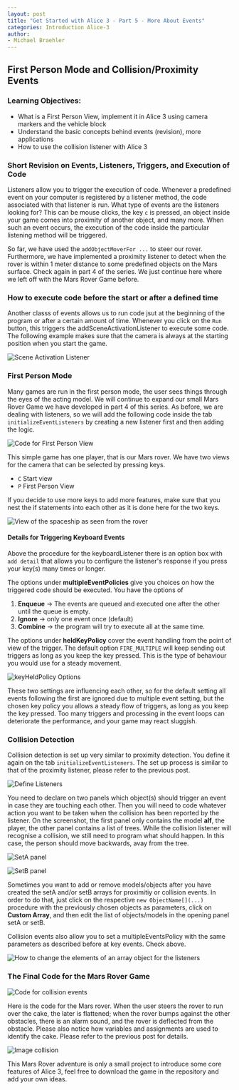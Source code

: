 ```yaml
---
layout: post
title: "Get Started with Alice 3 - Part 5 - More About Events"
categories: Introduction Alice-3
author:
- Michael Braehler
---
```


## First Person Mode and Collision/Proximity Events

### Learning Objectives:

- What is a First Person View, implement it in Alice 3 using camera markers and the vehicle block
- Understand the basic concepts behind events (revision), more applications
- How to use the collision listener with Alice 3


### Short Revision on Events, Listeners, Triggers, and Execution of Code

Listeners allow you to trigger the execution of code. Whenever a predefined event on your computer is registered by a listener method, the code associated with that listener is run. What type of events are the listeners looking for? This can be mouse clicks, the key ```c``` is pressed, an object inside your game comes into proximity of another object, and many more. When such an event occurs, the execution of the code inside the particular listening method will be triggered.

So far, we have used the ```addObjectMoverFor ...``` to steer our rover. Furthermore, we have implemented a proximity listener to detect when the rover is within 1 meter distance to some predefined objects on the Mars surface. Check again in part 4 of the series. We just continue here where we left off with the Mars Rover Game before.


### How to execute code before the start or after a defined time

Another classs of events allows us to run code jsut at the beginning of the program or after a certain amount of time. Whenever you click on the ```Run``` button, this triggers the addSceneActivationListener to execute some code. The following example makes sure that the camera is always at the starting position when you start the game.

![Scene Activation Listener](/assets/240515_Alice3_addSceneActivationListener1.png)


### First Person Mode

Many games are run in the first person mode, the user sees things through the eyes of the acting model. We will continue to expand our small Mars Rover Game we have developed in part 4 of this series. As before, we are dealing with listeners, so we will add the following code inside the tab ```initializeEventListeners``` by creating a new listener first and then adding the logic.

![Code for First Person View](/assets/240515_KeyPressed_Event.png)

This simple game has one player, that is our Mars rover. We have two views for the camera that can be selected by pressing keys.

- ```C``` Start view
- ```P``` First Person View

If you decide to use more keys to add more features, make sure that you nest the if statements into each other as it is done here for the two keys.

![View of the spaceship as seen from the rover](/assets/240515_FirstPersonView.png)


#### Details for Triggering Keyboard Events

Above the procedure for the keyboardListener there is an option box with ```add detail``` that allows you to configure the listener's response if you press your key(s) many times or longer. 

The options under **multipleEventPolicies** give you choices on how the triggered code should be executed. You have the options of

1. **Enqueue** -> The events are queued and executed one after the other until the queue is empty.
2. **Ignore** -> only one event once (default)
3. **Combine** -> the program will try to execute all at the same time.

The options under **heldKeyPolicy** cover the event handling from the point of view of the trigger. The default option ```FIRE_MULTIPLE``` will keep sending out triggers as long as you keep the key pressed. This is the type of behaviour you would use for a steady movement.

![keyHeldPolicy Options](/assets/240515_keyTriggering.png)

These two settings are influencing each other, so for the default setting all events following the first are ignored due to multiple event setting, but the chosen key policy you allows a steady flow of triggers, as long as you keep the key pressed. Too many triggers and processing in the event loops can deteriorate the performance, and your game may react sluggish.


### Collision Detection

Collision detection is set up very similar to proximity detection. You define it again on the tab ```initializeEventListeners```. The set up process is similar to that of the proximity listener, please refer to the previous post.

![Define Listeners](/assets/230307_SelectEventHandlerCollision.png)

You need to declare on two panels which object(s) should trigger an event in case they are touching each other. Then you will need to code whatever action you want to be taken when the collision has been reported by the listener. On the screenshot, the first panel only contains the model **alf**, the player, the other panel contains a list of trees. While the collision listener will recognise a collision, we still need to program what should happen. In this case, the person should move backwards, avay from the tree.

![SetA panel](/assets/230307_SelectCollisionSetA.png)

![SetB panel](/assets/230307_SelectCollisionSetB.png)

Sometimes you want to add or remove models/objects after you have created the setA and/or setB arrays for proximitiy or collision events. In order to do that, just click on the respective ```new ObjectName[](...)``` procedure with the previously chosen objects as parameters, click on **Custom Array**, and then edit the list of objects/models in the opening panel setA or setB.

Collision events also allow you to set a multipleEventsPolicy with the same parameters as described before at key events. Check above.

![How to change the elements of an array object for the listeners](/assets/240515_ChangeObjectArray.png)


### The Final Code for the Mars Rover Game

![Code for collision events](/assets/240515_CollisionCode.png)

Here is the code for the Mars rover. When the user steers the rover to run over the cake, the later is flattened; when the rover bumps against the other obstacles, there is an alarm sound, and the rover is deflected from the obstacle. Please also notice how variables and assignments are used to identify the cake. Please refer to the previous post for details.

![Image collision](/assets/240515_ImageCollision.png)

This Mars Rover adventure is only a small project to introduce some core features of Alice 3, feel free to download the game in the repository and add your own ideas.

